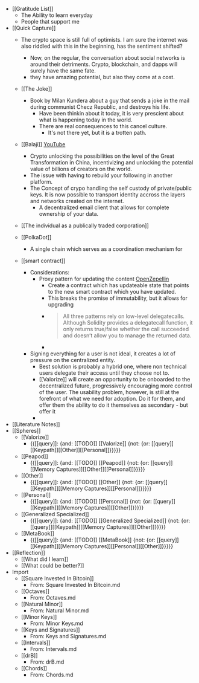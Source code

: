 - [[Gratitude List]]
    - The Ability to learn everyday
    - People that support me
- [[Quick Capture]]
    - The crypto space is still full of optimists. I am sure the internet was also riddled with this in the beginning, has the sentiment shifted? 
        - Now, on the regular, the conversation about social networks is around their detriments. Crypto, blockchain, and dapps will surely have the same fate.
        - they have amazing potential, but also they come at a cost.
    - [[The Joke]]
        - Book by Milan Kundera about a guy that sends a joke in the mail during communist Checz Republic, and destroys his life.
            - Have been thinkin about it today, it is very prescient about what is happening today in the world.
            - There are real consequences to this cancel culture.
                - It's not there yet, but it is a trotten path. 
    - [[Balaji]] [YouTube](https://www.youtube.com/watch?v=CHQi1HnCZGY)
        - Crypto unlocking the possibilities on the level of the Great Transformation in China, incentivizing and unlocking the potential value of billions of creators on the world.
        - The issue with having to rebuild your following in another platform.
        - The Concept of crypo handling the self custody of private/public keys. It is now possible to transport identity accross the layers and networks created on the internet.
            - A decentralized email client that allows for complete ownership of your data. 
    - [[The individual as a publically traded corporation]]
    - [[PolkaDot]]
        - A single chain which serves as a coordination mechanism for 
    - [[smart contract]] 

        - Considerations:
            - Proxy pattern for updating the content [OpenZepellin](https://blog.openzeppelin.com/proxy-patterns/)
                - Create a contract which has updateable state that points to the new smart contract which you have updated.
                - This breaks the promise of immutability, but it allows for upgrading
                - > All three patterns rely on low-level delegatecalls. Although Solidity provides a delegatecall function, it only returns true/false whether the call succeeded and doesn’t allow you to manage the returned data.
                - 
        - Signing everything for a user is not ideal, it creates a lot of pressure on the centralized entity. 
            - Best solution is probably a hybrid one, where non technical users delegate their access until they choose not to.
            - [[Valorize]] will create an opportunity to be onboarded to the decentralized future, progressively encouraging more control of the user. The usability problem, however, is still at the forefront of what we need for adoption. Do it for them, and offer them the ability to do it themselves as secondary - but offer it
            - 
- [[Literature Notes]]
- [[Spheres]] 
    - [[Valorize]]
        - {{[[query]]: {and: [[TODO]] [[Valorize]] {not: {or: [[query]][[Keypath]][[Other]][[Personal]]}}}}}
    - [[Peapod]]
        - {{[[query]]: {and: [[TODO]] [[Peapod]] {not: {or: [[query]][[Memory Captures]][[Other]][[Personal]]}}}}}
    - [[Other]]
        - {{[[query]]: {and: [[TODO]] [[Other]] {not: {or: [[query]][[Keypath]][[Memory Captures]][[Personal]]}}}}}
    - [[Personal]]
        - {{[[query]]: {and: [[TODO]] [[Personal]] {not: {or: [[query]][[Keypath]][[Memory Captures]][[Other]]}}}}}
    - [[Generalized Specialized]]
        - {{[[query]]: {and: [[TODO]] [[Generalized Specialized]] {not: {or: [[query]][[Keypath]][[Memory Captures]][[Other]]}}}}}
    - [[MetaBook]]
        - {{[[query]]: {and: [[TODO]] [[MetaBook]] {not: {or: [[query]][[Keypath]][[Memory Captures]][[Personal]][[Other]]}}}}}
- [[Reflection]]
    - [[What did I learn]]
    - [[What could be better?]]
- Import
    - [[Square Invested In Bitcoin]]
        - From: Square Invested In Bitcoin.md
    - [[Octaves]]
        - From: Octaves.md
    - [[Natural Minor]]
        - From: Natural Minor.md
    - [[Minor Keys]]
        - From: Minor Keys.md
    - [[Keys and Signatures]]
        - From: Keys and Signatures.md
    - [[Intervals]]
        - From: Intervals.md
    - [[drB]]
        - From: drB.md
    - [[Chords]]
        - From: Chords.md
